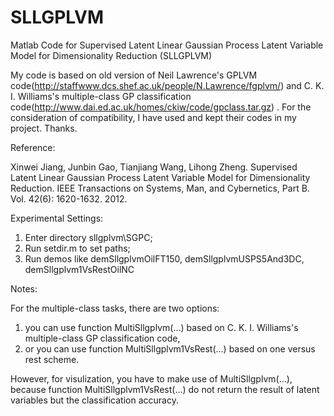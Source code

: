 # SLLGPLVM
Matlab Code for Supervised Latent Linear Gaussian Process Latent Variable Model for Dimensionality Reduction (SLLGPLVM)


My code is based on old version of Neil Lawrence's GPLVM code(http://staffwww.dcs.shef.ac.uk/people/N.Lawrence/fgplvm/) and C. K. I. Williams's multiple-class GP classification code(http://www.dai.ed.ac.uk/homes/ckiw/code/gpclass.tar.gz) . For the consideration of compatibility, I have used and kept their codes in my project. Thanks. 


Reference:

Xinwei Jiang, Junbin Gao, Tianjiang Wang, Lihong Zheng. Supervised Latent Linear Gaussian Process Latent Variable Model for Dimensionality Reduction.  IEEE Transactions on Systems, Man, and Cybernetics, Part B. Vol. 42(6): 1620-1632. 2012. 


Experimental Settings:

1. Enter directory sllgplvm\SGPC;
2. Run setdir.m to set paths;
3. Run demos like demSllgplvmOilFT150, demSllgplvmUSPS5And3DC, demSllgplvm1VsRestOilNC


Notes:

For the multiple-class tasks, there are two options: 
1. you can use function MultiSllgplvm(...) based on C. K. I. Williams's multiple-class GP classification code, 
2. or you can use function MultiSllgplvm1VsRest(...) based on one versus rest scheme. 

However, for visulization, you have to make use of MultiSllgplvm(...), because function MultiSllgplvm1VsRest(...) do not return the result of latent variables but the classification accuracy.
